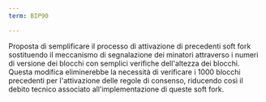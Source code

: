 ```yaml
---
term: BIP90

---
```

Proposta di semplificare il processo di attivazione di precedenti soft fork sostituendo il meccanismo di segnalazione dei minatori attraverso i numeri di versione dei blocchi con semplici verifiche dell'altezza dei blocchi. Questa modifica eliminerebbe la necessità di verificare i 1000 blocchi precedenti per l'attivazione delle regole di consenso, riducendo così il debito tecnico associato all'implementazione di queste soft fork.